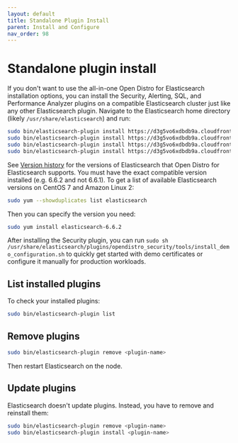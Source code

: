 ```yaml
---
layout: default
title: Standalone Plugin Install
parent: Install and Configure
nav_order: 98
---
```


# Standalone plugin install

If you don't want to use the all-in-one Open Distro for Elasticsearch installation options, you can install the Security, Alerting, SQL, and Performance Analyzer plugins on a compatible Elasticsearch cluster just like any other Elasticsearch plugin. Navigate to the Elasticsearch home directory (likely `/usr/share/elasticsearch`) and run:

```bash
sudo bin/elasticsearch-plugin install https://d3g5vo6xdbdb9a.cloudfront.net/downloads/elasticsearch-plugins/opendistro-security/opendistro_security-0.9.0.0.zip
sudo bin/elasticsearch-plugin install https://d3g5vo6xdbdb9a.cloudfront.net/downloads/elasticsearch-plugins/opendistro-alerting/opendistro_alerting-0.9.0.0.zip
sudo bin/elasticsearch-plugin install https://d3g5vo6xdbdb9a.cloudfront.net/downloads/elasticsearch-plugins/opendistro-sql/opendistro_sql-0.9.0.0.zip
sudo bin/elasticsearch-plugin install https://d3g5vo6xdbdb9a.cloudfront.net/downloads/elasticsearch-plugins/performance-analyzer/opendistro_performance_analyzer-0.9.0.0.zip
```

See [Version history](../../../#version-history) for the versions of Elasticsearch that Open Distro for Elasticsearch supports. You must have the exact compatible version installed (e.g. 6.6.2 and not 6.6.1). To get a list of available Elasticsearch versions on CentOS 7 and Amazon Linux 2:

```bash
sudo yum --showduplicates list elasticsearch
```

Then you can specify the version you need:

```bash
sudo yum install elasticsearch-6.6.2
```

After installing the Security plugin, you can run `sudo sh /usr/share/elasticsearch/plugins/opendistro_security/tools/install_demo_configuration.sh` to quickly get started with demo certificates or configure it manually for production workloads.


## List installed plugins

To check your installed plugins:

```bash
sudo bin/elasticsearch-plugin list
```


## Remove plugins

```bash
sudo bin/elasticsearch-plugin remove <plugin-name>
```

Then restart Elasticsearch on the node.


## Update plugins

Elasticsearch doesn't update plugins. Instead, you have to remove and reinstall them:

```bash
sudo bin/elasticsearch-plugin remove <plugin-name>
sudo bin/elasticsearch-plugin install <plugin-name>
```

